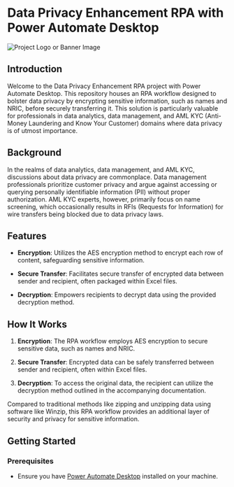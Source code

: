 # Data Privacy Enhancement RPA with Power Automate Desktop

![Project Logo or Banner Image](link_to_image)

## Introduction

Welcome to the Data Privacy Enhancement RPA project with Power Automate Desktop. This repository houses an RPA workflow designed to bolster data privacy by encrypting sensitive information, such as names and NRIC, before securely transferring it. This solution is particularly valuable for professionals in data analytics, data management, and AML KYC (Anti-Money Laundering and Know Your Customer) domains where data privacy is of utmost importance.

## Background

In the realms of data analytics, data management, and AML KYC, discussions about data privacy are commonplace. Data management professionals prioritize customer privacy and argue against accessing or querying personally identifiable information (PII) without proper authorization. AML KYC experts, however, primarily focus on name screening, which occasionally results in RFIs (Requests for Information) for wire transfers being blocked due to data privacy laws.

## Features

- **Encryption**: Utilizes the AES encryption method to encrypt each row of content, safeguarding sensitive information.

- **Secure Transfer**: Facilitates secure transfer of encrypted data between sender and recipient, often packaged within Excel files.

- **Decryption**: Empowers recipients to decrypt data using the provided decryption method.

## How It Works

1. **Encryption**: The RPA workflow employs AES encryption to secure sensitive data, such as names and NRIC.

2. **Secure Transfer**: Encrypted data can be safely transferred between sender and recipient, often within Excel files.

3. **Decryption**: To access the original data, the recipient can utilize the decryption method outlined in the accompanying documentation.

Compared to traditional methods like zipping and unzipping data using software like Winzip, this RPA workflow provides an additional layer of security and privacy for sensitive information.

## Getting Started

### Prerequisites

- Ensure you have [Power Automate Desktop](https://powerautomate.microsoft.com/en-us/robotic-process-automation/) installed on your machine.

